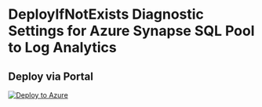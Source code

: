# DeployIfNotExists Diagnostic Settings for Azure Synapse SQL Pool to Log Analytics


## Deploy via Portal

[![Deploy to Azure](http://azuredeploy.net/deploybutton.png)](https://portal.azure.com/#blade/Microsoft_Azure_Policy/CreatePolicyDefinitionBlade/uri/https%3A%2F%2Fraw.githubusercontent.com%2Fsixtencyber%2FAzure-Policies%2Fmain%2FLog_Analytics%2F_Deploy_Based_On_Resource_Tag%2Fsynapse-to-loganalytics-bytag%2Fdeploy-diagnostic-settings-synapse-to-loganalytics-bytag.json)

